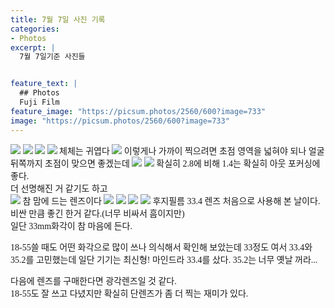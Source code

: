 ```yaml
---
title: 7월 7일 사진 기록
categories:
- Photos
excerpt: |
  7월 7일기준 사진들


feature_text: |
  ## Photos
  Fuji Film
feature_image: "https://picsum.photos/2560/600?image=733"
image: "https://picsum.photos/2560/600?image=733"
---
```

<style type="text/css"> 
@font-face {
    font-family: 'GmarketSansMedium';
    src: url('https://cdn.jsdelivr.net/gh/projectnoonnu/noonfonts_2001@1.1/GmarketSansMedium.woff') format('woff');
    font-weight: normal;
    font-style: normal;
}
body{
font-family: 'GmarketSansMedium';
}
</style>


<img src = "/assets/FUJI/20230707/img1.jpg">
<img src = "/assets/FUJI/20230707/img2.jpg">
<img src = "/assets/FUJI/20230707/img3.jpg">
<img src = "/assets/FUJI/20230707/img4.jpg">
체체는 귀엽다
<img src = "/assets/FUJI/20230707/img5.jpg">
이렇게나 가까이 찍으려면 초점 영역을 넓혀야 되나 얼굴 뒤쪽까지 초점이 맞으면 좋겠는데
<img src = "/assets/FUJI/20230707/img6.jpg">
<img src = "/assets/FUJI/20230707/img7.jpg">
확실히 2.8에 비해 1.4는 확실히 아웃 포커싱에 좋다.<br>
더 선명해진 거 같기도 하고<br>
<img src = "/assets/FUJI/20230707/img8.jpg">
참 맘에 드는 렌즈이다
<img src = "/assets/FUJI/20230707/img9.jpg">
<img src = "/assets/FUJI/20230707/img10.jpg">
<img src = "/assets/FUJI/20230707/img11.jpg">
<img src = "/assets/FUJI/20230707/img12.jpg">
후지필름 33.4 렌즈 처음으로 사용해 본 날이다.<br>
비싼 만큼 좋긴 한거 같다.(너무 비싸서 흠이지만)<br>
일단 33mm화각이 참 마음에 든다.<br>

18-55쓸 때도 어떤 화각으로 많이 쓰나 의식해서 확인해 보았는데 33정도 여서 33.4와 35.2를 고민했는데
일단 기기는 최신형! 마인드라 33.4를 샀다. 35.2는 너무 옛날 꺼라...

다음에 렌즈를 구매한다면 광각렌즈일 것 같다.<br>
18-55도 잘 쓰고 다녔지만 확실히 단렌즈가 좀 더 찍는 재미가 있다.<br><br>



